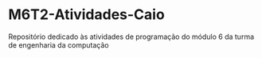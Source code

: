 # M6T2-Atividades-Caio
Repositório dedicado às atividades de programação do módulo 6 da turma de engenharia da computação
